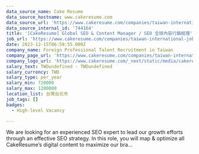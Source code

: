 ```yaml
---
data_source_name: Cake Resume
data_source_hostname: www.cakeresume.com
data_source_url: 'https://www.cakeresume.com/companies/taiwan-international-jobs/jobs'
data_source_internal_id: '744164'
title: '[CakeResume] Global SEO & Content Manager / SEO 全球內容行銷經理'
job_url: 'https://www.cakeresume.com/companies/taiwan-international-jobs/jobs/744164'
date: 2023-12-15T06:59:55.000Z
company_name: Foreign Professional Talent Recruitment in Taiwan
company_page_url: 'https://www.cakeresume.com/companies/taiwan-international-jobs'
company_logo_url: 'https://www.cakeresume.com/_next/static/media/cakeresume.e1c03867.svg'
salary_text: TWDundefined - TWDundefined
salary_currency: TWD
salary_type: per_year
salary_min: 720000
salary_max: 1200000
location_list: 台灣台北市
job_tags: []
badges:
  - High-level Vacancy

---
```


We are looking for an experienced SEO expert to lead our growth efforts through an effective SEO strategy. In this role, you will map & optimize all CakeResume’s digital content to maximize our bra...